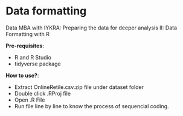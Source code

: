 # Data formatting

Data MBA with IYKRA: Preparing the data for deeper analysis II: Data Formatting with R

**Pre-requisites**: 
- R and R Studio 
- tidyverse package

**How to use?**:
- Extract OnlineRetile.csv.zip file under dataset folder
- Double click .RProj file 
- Open .R File
- Run file line by line to know the process of sequencial coding. 

